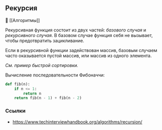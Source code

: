 ## Рекурсия
📂 [[Алгоритмы]]

Рекурсивная функция состоит из двух частей: _базового случая_ и _рекурсивного случая_. В базовом случае функция себя не вызывает, чтобы предотвратить зацикливание.

Если в рекурсивной функции задействован массив, базовым случаем часто оказывается пустой массив, или массив из одного элемента.

*См. пример быстрой сортировки.*

Вычисление последовательности Фибоначчи:
```python
def fib(n):  
	if n <= 1:  
		return n  
	return fib(n - 1) + fib(n - 2)
```
### Ссылки
- https://www.techinterviewhandbook.org/algorithms/recursion/